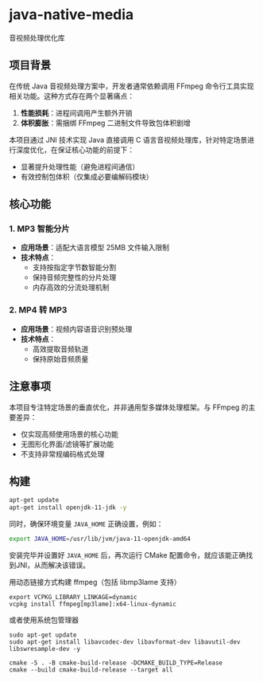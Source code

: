 # java-native-media

音视频处理优化库

## 项目背景

在传统 Java 音视频处理方案中，开发者通常依赖调用 FFmpeg 命令行工具实现相关功能。这种方式存在两个显著痛点：

1. **性能损耗**：进程间调用产生额外开销
2. **体积膨胀**：需捆绑 FFmpeg 二进制文件导致包体积剧增

本项目通过 JNI 技术实现 Java 直接调用 C 语言音视频处理库，针对特定场景进行深度优化，在保证核心功能的前提下：

- 显著提升处理性能（避免进程间通信）
- 有效控制包体积（仅集成必要编解码模块）

## 核心功能

### 1. MP3 智能分片

- **应用场景**：适配大语言模型 25MB 文件输入限制
- **技术特点**：
    - 支持按指定字节数智能分割
    - 保持音频完整性的分片处理
    - 内存高效的分流处理机制

### 2. MP4 转 MP3

- **应用场景**：视频内容语音识别预处理
- **技术特点**：
    - 高效提取音频轨道
    - 保持原始音频质量

## 注意事项

本项目专注特定场景的垂直优化，并非通用型多媒体处理框架。与 FFmpeg 的主要差异：

- 仅实现高频使用场景的核心功能
- 无图形化界面/滤镜等扩展功能
- 不支持非常规编码格式处理


## 构建

```bash
apt-get update
apt-get install openjdk-11-jdk -y
```

同时，确保环境变量 `JAVA_HOME` 正确设置，例如：

```bash
export JAVA_HOME=/usr/lib/jvm/java-11-openjdk-amd64
```

安装完毕并设置好 `JAVA_HOME` 后，再次运行 CMake 配置命令，就应该能正确找到JNI，从而解决该错误。

用动态链接方式构建 ffmpeg（包括 libmp3lame 支持）
```shell
export VCPKG_LIBRARY_LINKAGE=dynamic
vcpkg install ffmpeg[mp3lame]:x64-linux-dynamic
```
或者使用系统包管理器
```shell
sudo apt-get update
sudo apt-get install libavcodec-dev libavformat-dev libavutil-dev libswresample-dev -y

```

```shell
cmake -S . -B cmake-build-release -DCMAKE_BUILD_TYPE=Release
cmake --build cmake-build-release --target all
```